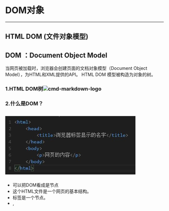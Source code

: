 # DOM对象
-----------
## HTML DOM (文件对象模型)
## DOM ：Document Object Model

当网页被加载时，浏览器会创建页面的文档对象模型（Document Object Model），为HTML和XML提供的API。
HTML DOM 模型被构造为对象的树。

### 1.HTML DOM树![cmd-markdown-logo](图片/1.jpg)
### 2.什么是DOM？

![cmd-markdown-logo](图片/2.jpg)
-----------
* 可以把DOM看成是节点
* 这个HTML文件是一个网页的基本结构。
* <html>标签是一个节点。
* <head>,<title>,<body>,<p>标签都是节点。
* 用来镶嵌其他节点的称为父节点。
* 被镶嵌的称为子节点。

### 3.DOM有什么用？
* 通过DOM可以改变网页
* 一般用JavaScript来操作dom来改变网页
* 为了使用JavaScript来改变网页，必须告诉js去改变哪一个节点，这就是操作dom。
-----------
### 实例1如下图：
![cmd-markdown-logo](图片/3.jpg)
###点击按钮之后显示如图：
![cmd-markdown-logo](图片/4.jpg)

通过点击按钮使文本发生了改变。

### 代码如下：
```html
<!DOCTYPE html>
<html>
<head>
	<title>dom属性实例</title>
	<meta charset="utf-8">
</head>
<body>
<p id="demo">点击按钮发生改变</p>
<button onclick="myFunction()">按钮</button>
<script type="text/javascript">
	function myFunction(){
		document.getElementById('demo').innerHTML="hello dom!";
	}
</script>
</body>
</html>
```
#### 从代码中我们可以看出dom通过访问属性id将文本中的内容改变成“hello dom！”
----------
###实例2如下图：
![cmd-markdown-logo](图片/5.jpg)
###点击按钮之后显示如图：
![cmd-markdown-logo](图片/6.jpg)

我们发现点击按钮之后网页多了一行“绿茶”的列表，网页暂时性的发生了改变。

### 代码如下：
```html
<!DOCTYPE html>
<html>
<head>
<meta charset="utf-8">
<title>dom元素对象实例</title>
</head>
<body>
<ul id="myList"><li>咖啡</li><li>可乐</li></ul>
<p id="demo">单击按钮将项目添加到列表中</p>
<button onclick="myFunction()">点我</button>
<script>
function myFunction(){
	//创建一个节点
	var node=document.createElement("li");
    //创建一个文本节点
	var textnode=document.createTextNode("绿茶");
	//将文本节点添加到li节点上
	node.appendChild(textnode);
	//将节点（node）添加到myList列表中
	document.getElementById("myList").appendChild(node);
}
</script>
<p><strong>注意:</strong><br>首先创建一个节点，<br> 然后创建一个文本节点，<br>然后将文本节点添加到li节点上。<br>最后将节点添加到列表中。</p>

</body>
</html>

```

根据我在标签中的注释可以清晰的看出通过dom去创建节点并将文本节点添加到li节点上，最终添加到“myList”列表上，从而可以进行该网页操作.

--------


举例解释：DOM就是如果将文档的内容视为一栋办公楼，那DOM就是一种对办公楼内空间分配的标准，它规定了，这个办公楼的空间，应该是先分楼层，再分房间的方式，方便访客找到这个房间。有什么用？
举例说明：你要去一个叫201的房间（获取对象），你怎么去呢? 用DOM的方法，你只需要走到二层，然后到第一个房间就行了，而你是用走，爬，甚至跳舞的方式过去（即：使用不同的编程语言）都没关系，你只要按照DOM的规定，最终都能找到这个房间。全世界的房子都是分楼层，再分房间的结构，于是，你去哪个办公楼找人，你都能通过上某个楼层、按照房间的排列顺序去找到某个房间。同理全世界的网页内容都是DOM的结构，于是，你去找网页中的某个对象时，都能通过某个标签的某个子标签找到某个对象。


--------

* Javascript 不能够真正改变 DOM，它仅仅是改变呈现内容，当你刷新的时候就会发现这怎么什么都还原了。
* 但是你可以把这些改变用请求的方式传递给后端语言接口，由后端语言比如 PHP Python Java Node等来进行后续的操作，它们接到你的请求之后就去修改服务器数据，这样改变就生效了。




* HTML 表达静态结构（网页有哪些元素，每个元素代表什么意义，元素包含了什么内容）
* CSS 呈现美化（元素的颜色，形状，布局）
* Javascript 负责动态交互（操作 DOM，使用 Ajax 进行异步刷新，与服务器交互）





